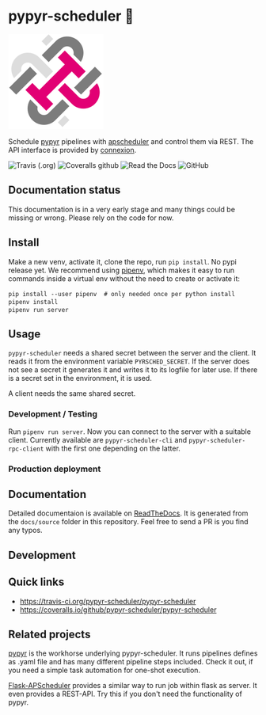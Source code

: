 # pypyr-scheduler 📓

[![Logo](media/logo-192.png)](https://github.com/dzerrenner/pypyr-scheduler)

Schedule [pypyr](https://github.com/pypyr/pypyr-cli) pipelines with [apscheduler](https://github.com/agronholm/apscheduler) and control them via REST. The API interface is provided by [connexion](https://connexion.readthedocs.io/en/latest/index.html).

![Travis (.org)](https://img.shields.io/travis/pypyr-scheduler/pypyr-scheduler)
![Coveralls github](https://img.shields.io/coveralls/github/pypyr-scheduler/pypyr-scheduler)
![Read the Docs](https://img.shields.io/readthedocs/pypyr-scheduler)
![GitHub](https://img.shields.io/github/license/pypyr-scheduler/pypyr-scheduler)

## Documentation status

This documentation is in a very early stage and many things could be missing or wrong. Please rely on the code for now.

## Install

Make a new venv, activate it, clone the repo, run `pip install`. No pypi release yet.
We recommend using [pipenv](https://pipenv.kennethreitz.org), which makes it easy to run commands inside a virtual env without the need to create or activate it:

    pip install --user pipenv  # only needed once per python install
    pipenv install
    pipenv run server

## Usage

`pypyr-scheduler` needs a shared secret between the server and the client.
It reads it from the environment variable `PYRSCHED_SECRET`.
If the server does not see a secret it generates it and writes it to its
logfile for later use. If there is a secret set in the environment, it is used.

A client needs the same shared secret.

### Development / Testing 

Run `pipenv run server`. Now you can connect to the server with a suitable client. 
Currently available are `pypyr-scheduler-cli` and `pypyr-scheduler-rpc-client` with the first one depending on the latter.

### Production deployment



## Documentation

Detailed documentaion is available on [ReadTheDocs](https://pypyr-scheduler.readthedocs.io).
It is generated from the `docs/source` folder in this repository. Feel free to send a PR is you find any typos.

## Development


## Quick links

- <https://travis-ci.org/pypyr-scheduler/pypyr-scheduler>
- <https://coveralls.io/github/pypyr-scheduler/pypyr-scheduler>

## Related projects

[pypyr](https://github.com/pypyr/pypyr-cli) is the workhorse underlying pypyr-scheduler.
It runs pipelines defines as .yaml file and has many different pipeline steps included.
Check it out, if you need a simple task automation for one-shot execution.

[Flask-APScheduler](https://github.com/viniciuschiele/flask-apscheduler) provides
a similar way to run job within flask as server. It even provides a REST-API. Try this
if you don't need the functionality of pypyr.

